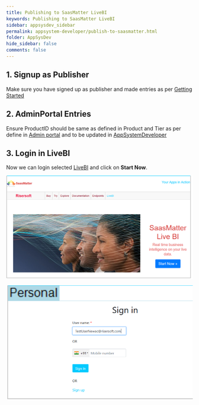 ```yaml
---
title: Publishing to SaasMatter LiveBI
keywords: Publishing to SaasMatter LiveBI
sidebar: appsysdev_sidebar
permalink: appsystem-developer/publish-to-saasmatter.html
folder: AppSysDev
hide_sidebar: false
comments: false
---
```



## 1. Signup as Publisher

Make sure you have signed up as publisher and made entries as per [Getting Started](http://docs.saasmatter.com/get-start/intro.html)

## 2. AdminPortal Entries

Ensure ProductID should be same as defined in Product and Tier as per define in [Admin portal](http://docs.saasmatter.com/get-start/admin-portal-entries.html) and to be updated in [AppSystemDeveloper](http://docs.appsframework.com/appsystem-developer/product.html)

## 3. Login in LiveBI

Now we can login selected [LiveBI](http://www.saasmatter.com/Home/LiveBI) and click on **Start Now**. 

![](/images/Login.png)

![](/images/Signinasuser.png)













